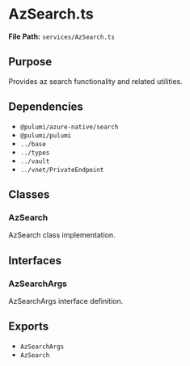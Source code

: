 # AzSearch.ts

**File Path:** `services/AzSearch.ts`

## Purpose

Provides az search functionality and related utilities.

## Dependencies

- `@pulumi/azure-native/search`
- `@pulumi/pulumi`
- `../base`
- `../types`
- `../vault`
- `../vnet/PrivateEndpoint`

## Classes

### AzSearch

AzSearch class implementation.

## Interfaces

### AzSearchArgs

AzSearchArgs interface definition.

## Exports

- `AzSearchArgs`
- `AzSearch`
